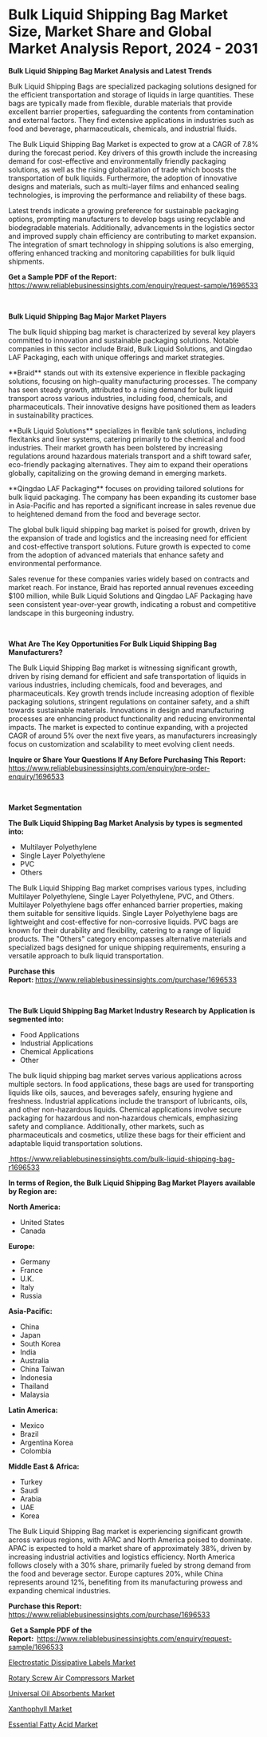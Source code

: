 <p><h1>Bulk Liquid Shipping Bag Market Size, Market Share and Global Market Analysis Report, 2024 - 2031</h1></p><p><strong>Bulk Liquid Shipping Bag Market Analysis and Latest Trends</strong></p>
<p><p>Bulk Liquid Shipping Bags are specialized packaging solutions designed for the efficient transportation and storage of liquids in large quantities. These bags are typically made from flexible, durable materials that provide excellent barrier properties, safeguarding the contents from contamination and external factors. They find extensive applications in industries such as food and beverage, pharmaceuticals, chemicals, and industrial fluids.</p><p>The Bulk Liquid Shipping Bag Market is expected to grow at a CAGR of 7.8% during the forecast period. Key drivers of this growth include the increasing demand for cost-effective and environmentally friendly packaging solutions, as well as the rising globalization of trade which boosts the transportation of bulk liquids. Furthermore, the adoption of innovative designs and materials, such as multi-layer films and enhanced sealing technologies, is improving the performance and reliability of these bags.</p><p>Latest trends indicate a growing preference for sustainable packaging options, prompting manufacturers to develop bags using recyclable and biodegradable materials. Additionally, advancements in the logistics sector and improved supply chain efficiency are contributing to market expansion. The integration of smart technology in shipping solutions is also emerging, offering enhanced tracking and monitoring capabilities for bulk liquid shipments.</p></p>
<p><strong>Get a Sample PDF of the Report:&nbsp;</strong> <a href="https://www.reliablebusinessinsights.com/enquiry/request-sample/1696533?utm_campaign=1113&utm_medium=2&utm_source=Github&utm_content=ia&utm_term=20102024&utm_id=bulk-liquid-shipping-bag">https://www.reliablebusinessinsights.com/enquiry/request-sample/1696533</a></p>
<p>&nbsp;</p>
<p><strong>Bulk Liquid Shipping Bag Major Market Players</strong></p>
<p><p>The bulk liquid shipping bag market is characterized by several key players committed to innovation and sustainable packaging solutions. Notable companies in this sector include Braid, Bulk Liquid Solutions, and Qingdao LAF Packaging, each with unique offerings and market strategies.</p><p>**Braid** stands out with its extensive experience in flexible packaging solutions, focusing on high-quality manufacturing processes. The company has seen steady growth, attributed to a rising demand for bulk liquid transport across various industries, including food, chemicals, and pharmaceuticals. Their innovative designs have positioned them as leaders in sustainability practices.</p><p>**Bulk Liquid Solutions** specializes in flexible tank solutions, including flexitanks and liner systems, catering primarily to the chemical and food industries. Their market growth has been bolstered by increasing regulations around hazardous materials transport and a shift toward safer, eco-friendly packaging alternatives. They aim to expand their operations globally, capitalizing on the growing demand in emerging markets.</p><p>**Qingdao LAF Packaging** focuses on providing tailored solutions for bulk liquid packaging. The company has been expanding its customer base in Asia-Pacific and has reported a significant increase in sales revenue due to heightened demand from the food and beverage sector.</p><p>The global bulk liquid shipping bag market is poised for growth, driven by the expansion of trade and logistics and the increasing need for efficient and cost-effective transport solutions. Future growth is expected to come from the adoption of advanced materials that enhance safety and environmental performance.</p><p>Sales revenue for these companies varies widely based on contracts and market reach. For instance, Braid has reported annual revenues exceeding $100 million, while Bulk Liquid Solutions and Qingdao LAF Packaging have seen consistent year-over-year growth, indicating a robust and competitive landscape in this burgeoning industry.</p></p>
<p>&nbsp;</p>
<p><strong>What Are The Key Opportunities For Bulk Liquid Shipping Bag Manufacturers?</strong></p>
<p><p>The Bulk Liquid Shipping Bag market is witnessing significant growth, driven by rising demand for efficient and safe transportation of liquids in various industries, including chemicals, food and beverages, and pharmaceuticals. Key growth trends include increasing adoption of flexible packaging solutions, stringent regulations on container safety, and a shift towards sustainable materials. Innovations in design and manufacturing processes are enhancing product functionality and reducing environmental impacts. The market is expected to continue expanding, with a projected CAGR of around 5% over the next five years, as manufacturers increasingly focus on customization and scalability to meet evolving client needs.</p></p>
<p><strong>Inquire or Share Your Questions If Any Before Purchasing This Report:</strong> <a href="https://www.reliablebusinessinsights.com/enquiry/pre-order-enquiry/1696533?utm_campaign=1113&utm_medium=2&utm_source=Github&utm_content=ia&utm_term=20102024&utm_id=bulk-liquid-shipping-bag">https://www.reliablebusinessinsights.com/enquiry/pre-order-enquiry/1696533</a></p>
<p>&nbsp;</p>
<p><strong>Market Segmentation</strong></p>
<p><strong>The Bulk Liquid Shipping Bag Market Analysis by types is segmented into:</strong></p>
<p><ul><li>Multilayer Polyethylene</li><li>Single Layer Polyethylene</li><li>PVC</li><li>Others</li></ul></p>
<p><p>The Bulk Liquid Shipping Bag market comprises various types, including Multilayer Polyethylene, Single Layer Polyethylene, PVC, and Others. Multilayer Polyethylene bags offer enhanced barrier properties, making them suitable for sensitive liquids. Single Layer Polyethylene bags are lightweight and cost-effective for non-corrosive liquids. PVC bags are known for their durability and flexibility, catering to a range of liquid products. The "Others" category encompasses alternative materials and specialized bags designed for unique shipping requirements, ensuring a versatile approach to bulk liquid transportation.</p></p>
<p><strong>Purchase this Report:&nbsp;</strong><a href="https://www.reliablebusinessinsights.com/purchase/1696533?utm_campaign=1113&utm_medium=2&utm_source=Github&utm_content=ia&utm_term=20102024&utm_id=bulk-liquid-shipping-bag">https://www.reliablebusinessinsights.com/purchase/1696533</a></p>
<p>&nbsp;</p>
<p><strong>The Bulk Liquid Shipping Bag Market Industry Research by Application is segmented into:</strong></p>
<p><ul><li>Food Applications</li><li>Industrial Applications</li><li>Chemical Applications</li><li>Other</li></ul></p>
<p><p>The bulk liquid shipping bag market serves various applications across multiple sectors. In food applications, these bags are used for transporting liquids like oils, sauces, and beverages safely, ensuring hygiene and freshness. Industrial applications include the transport of lubricants, oils, and other non-hazardous liquids. Chemical applications involve secure packaging for hazardous and non-hazardous chemicals, emphasizing safety and compliance. Additionally, other markets, such as pharmaceuticals and cosmetics, utilize these bags for their efficient and adaptable liquid transportation solutions.</p></p>
<p><a href="https://www.reliablebusinessinsights.com/bulk-liquid-shipping-bag-r1696533?utm_campaign=1113&utm_medium=2&utm_source=Github&utm_content=ia&utm_term=20102024&utm_id=bulk-liquid-shipping-bag">&nbsp;https://www.reliablebusinessinsights.com/bulk-liquid-shipping-bag-r1696533</a></p>
<p><strong>In terms of Region, the Bulk Liquid Shipping Bag Market Players available by Region are:</strong></p>
<p>
    <p> <strong> North America: </strong>
        <ul>
            <li>United States</li>
            <li>Canada</li>
        </ul>
        </p> 
    <p> <strong> Europe: </strong>
        <ul>
            <li>Germany</li>
            <li>France</li>
            <li>U.K.</li>
            <li>Italy</li>
            <li>Russia</li>
        </ul>
        </p> 
    <p> <strong> Asia-Pacific: </strong>
        <ul>
            <li>China</li>
            <li>Japan</li>
            <li>South Korea</li>
            <li>India</li>
            <li>Australia</li>
            <li>China Taiwan</li>
            <li>Indonesia</li>
            <li>Thailand</li>
            <li>Malaysia</li>
        </ul>
        </p> 
    <p> <strong> Latin America: </strong>
        <ul>
            <li>Mexico</li>
            <li>Brazil</li>
            <li>Argentina Korea</li>
            <li>Colombia</li>
        </ul>
        </p> 
    <p> <strong> Middle East & Africa: </strong>
        <ul>
            <li>Turkey</li>
            <li>Saudi</li>
            <li>Arabia</li>
            <li>UAE</li>
            <li>Korea</li>
        </ul>
    </p>
    </p>
<p><p>The Bulk Liquid Shipping Bag market is experiencing significant growth across various regions, with APAC and North America poised to dominate. APAC is expected to hold a market share of approximately 38%, driven by increasing industrial activities and logistics efficiency. North America follows closely with a 30% share, primarily fueled by strong demand from the food and beverage sector. Europe captures 20%, while China represents around 12%, benefiting from its manufacturing prowess and expanding chemical industries.</p></p>
<p><strong>Purchase this Report: </strong><a href="https://www.reliablebusinessinsights.com/purchase/1696533?utm_campaign=1113&utm_medium=2&utm_source=Github&utm_content=ia&utm_term=20102024&utm_id=bulk-liquid-shipping-bag">https://www.reliablebusinessinsights.com/purchase/1696533</a></p>
<p>&nbsp;<strong>Get a Sample PDF of the Report:&nbsp;&nbsp;</strong><a href="https://www.reliablebusinessinsights.com/enquiry/request-sample/1696533?utm_campaign=1113&utm_medium=2&utm_source=Github&utm_content=ia&utm_term=20102024&utm_id=bulk-liquid-shipping-bag">https://www.reliablebusinessinsights.com/enquiry/request-sample/1696533</a></p>
<p><strong></strong></p>
<p><p><a href="https://github.com/baldonopiturbeu/Market-Research-Report-List-1/blob/main/electrostatic-dissipative-labels-market.md?utm_campaign=1113&utm_medium=2&utm_source=Github&utm_content=ia&utm_term=20102024&utm_id=bulk-liquid-shipping-bag">Electrostatic Dissipative Labels Market</a></p><p><a href="https://issuu.com/reportprime-2/docs/rotary-screw-air-compressors-market_ec752f8c492f8b?utm_campaign=1113&utm_medium=2&utm_source=Github&utm_content=ia&utm_term=20102024&utm_id=bulk-liquid-shipping-bag">Rotary Screw Air Compressors Market</a></p><p><a href="https://github.com/delmasportse2/Market-Research-Report-List-1/blob/main/universal-oil-absorbents-market.md?utm_campaign=1113&utm_medium=2&utm_source=Github&utm_content=ia&utm_term=20102024&utm_id=bulk-liquid-shipping-bag">Universal Oil Absorbents Market</a></p><p><a href="https://www.linkedin.com/pulse/navigating-global-xanthophyll-market-from-trends-strategy-lnrre?utm_campaign=1113&utm_medium=2&utm_source=Github&utm_content=ia&utm_term=20102024&utm_id=bulk-liquid-shipping-bag">Xanthophyll Market</a></p><p><a href="https://www.linkedin.com/pulse/unveiling-market-trends-global-essential-fatty-acid-growth-f32ae?utm_campaign=1113&utm_medium=2&utm_source=Github&utm_content=ia&utm_term=20102024&utm_id=bulk-liquid-shipping-bag">Essential Fatty Acid Market</a></p></p>